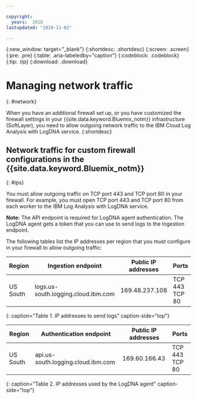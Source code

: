 ```yaml
---

copyright:
  years:  2018
lastupdated: "2018-11-02"

---
```


{:new_window: target="_blank"}
{:shortdesc: .shortdesc}
{:screen: .screen}
{:pre: .pre}
{:table: .aria-labeledby="caption"}
{:codeblock: .codeblock}
{:tip: .tip}
{:download: .download}

 
# Managing network traffic
{: #network}

When you have an additional firewall set up, or you have customized the firewall settings in your {{site.data.keyword.Bluemix_notm}} infrastructure (SoftLayer), you need to allow outgoing network traffic to the IBM Cloud Log Analysis with LogDNA service. 
{:shortdesc}


## Network traffic for custom firewall configurations in the {{site.data.keyword.Bluemix_notm}}
{: #ips}

You must allow outgoing traffic on TCP port 443 and TCP port 80 in your firewall. For example, you must open TCP port 443 and TCP port 80 from each worker to the IBM Log Analysis with LogDNA service.

**Note:** The API endpoint is required for LogDNA agent authentication. The LogDNA agent gets a token that you can use to send logs to the Ingestion endpoint.

The following tables list the IP addresses per region that you must configure in your firewall to allow outgoing traffic:

| Region      | Ingestion endpoint                          | Public IP addresses               | Ports   |
|-------------|---------------------------------------------|-----------------------------------|---------|
| US South    | logs.us-south.logging.cloud.ibm.com         | 169.48.237.108                    | TCP 443 </br>TCP 80 | 
{: caption="Table 1. IP addresses to send logs" caption-side="top"}


| Region      | Authentication endpoint                     | Public IP addresses               | Ports   |
|-------------|---------------------------------------------|-----------------------------------|---------|
| US South    | api.us-south.logging.cloud.ibm.com          | 169.60.166.43                     | TCP 443 </br>TCP 80 |
{: caption="Table 2. IP addresses used by the LogDNA agent" caption-side="top"}




